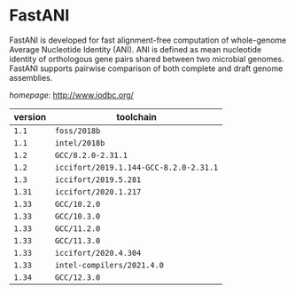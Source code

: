 # FastANI

FastANI is developed for fast alignment-free computation of  whole-genome Average Nucleotide Identity (ANI). ANI is defined as mean  nucleotide identity of orthologous gene pairs shared between two microbial  genomes. FastANI supports pairwise comparison of both complete and draft  genome assemblies.

*homepage*: <http://www.iodbc.org/>

version | toolchain
--------|----------
``1.1`` | ``foss/2018b``
``1.1`` | ``intel/2018b``
``1.2`` | ``GCC/8.2.0-2.31.1``
``1.2`` | ``iccifort/2019.1.144-GCC-8.2.0-2.31.1``
``1.3`` | ``iccifort/2019.5.281``
``1.31`` | ``iccifort/2020.1.217``
``1.33`` | ``GCC/10.2.0``
``1.33`` | ``GCC/10.3.0``
``1.33`` | ``GCC/11.2.0``
``1.33`` | ``GCC/11.3.0``
``1.33`` | ``iccifort/2020.4.304``
``1.33`` | ``intel-compilers/2021.4.0``
``1.34`` | ``GCC/12.3.0``
